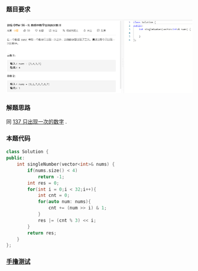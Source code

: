 ### 题目要求

![](pic/offer56-III.png)

### 解题思路

同 [137 只出现一次的数字](137.md) .

### 本题代码

```c++
class Solution {
public:
    int singleNumber(vector<int>& nums) {
        if(nums.size() < 4)
            return -1;
        int res = 0;
        for(int i = 0;i < 32;i++){
            int cnt = 0;
            for(auto num: nums){
                cnt += (num >> i) & 1;
            }
            res |= (cnt % 3) << i;
        }
        return res;
    }
};
```

### [手撸测试](https://leetcode-cn.com/problems/shu-zu-zhong-shu-zi-chu-xian-de-ci-shu-ii-lcof/)  

